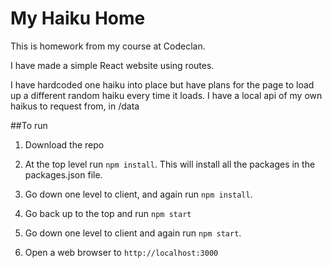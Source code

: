 # My Haiku Home

This is homework from my course at Codeclan.

I have made a simple React website using routes.

I have hardcoded one haiku into place but have plans for the page to load up a different random haiku every time it loads. I have a local api of my own haikus to request from, in /data

##To run

1. Download the repo

2. At the top level run `npm install`. This will install all the packages in the packages.json file.

3. Go down one level to client, and again run `npm install`. 

4. Go back up to the top and run `npm start`

5. Go down one level to client and again run `npm start`.

6. Open a web browser to `http://localhost:3000`


